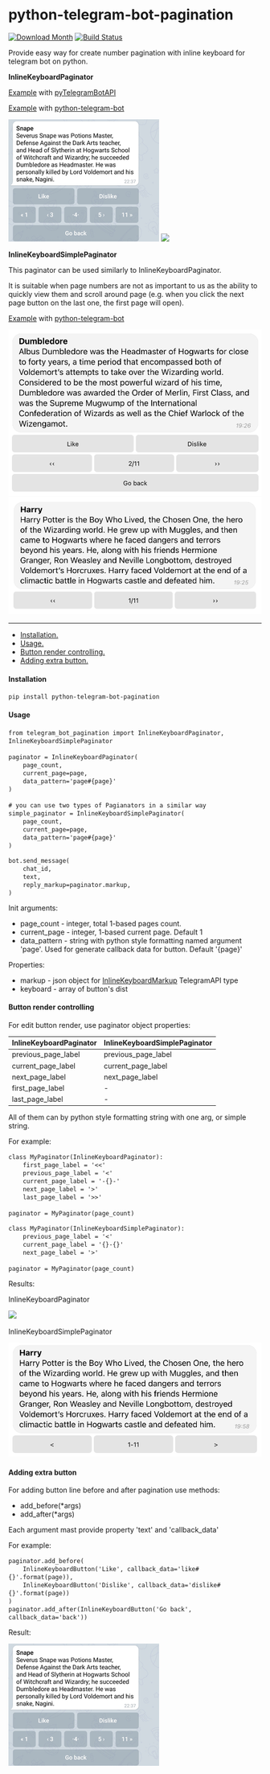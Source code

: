 # python-telegram-bot-pagination

[![Download Month](https://img.shields.io/pypi/v/python-telegram-bot-pagination.svg)](https://pypi.python.org/pypi/python-telegram-bot-pagination)
[![Build Status](https://travis-ci.com/ksinn/python-telegram-bot-pagination.svg?branch=master)](https://travis-ci.com/ksinn/python-telegram-bot-pagination)

Provide easy way for create number pagination with inline keyboard for telegram bot on python.

**InlineKeyboardPaginator**

[Example](https://github.com/ksinn/python-telegram-bot-pagination/blob/master/examples/example.py) with [pyTelegramBotAPI](https://github.com/eternnoir/pyTelegramBotAPI)

[Example](https://github.com/ksinn/python-telegram-bot-pagination/blob/master/examples/example2.py) with [python-telegram-bot](https://github.com/python-telegram-bot/python-telegram-bot)

![](https://github.com/ksinn/python-telegram-bot-pagination/raw/master/examples/media/ex1.png)  ![](https://github.com/ksinn/python-telegram-bot-pagination/raw/master/examples/media/f1.jpg)

**InlineKeyboardSimplePaginator**

This paginator can be used similarly to InlineKeyboardPaginator. 

It is suitable when page numbers are not as important to us as the ability to quickly view them and scroll around page
(e.g. when you click the next page button on the last one, the first page will open).

[Example](https://github.com/ksinn/python-telegram-bot-pagination/blob/master/examples/example3.py) with [python-telegram-bot](https://github.com/python-telegram-bot/python-telegram-bot)

![](https://github.com/ksinn/python-telegram-bot-pagination/raw/master/examples/media/simple_2.png)  ![](https://github.com/ksinn/python-telegram-bot-pagination/raw/master/examples/media/simple_1.png)

---
* [Installation.](#installation)
* [Usage.](#usage)
* [Button render controlling.](#button-render-controlling)
* [Adding extra button.](#adding-extra-button)

#### Installation

    pip install python-telegram-bot-pagination

#### Usage

```python3
from telegram_bot_pagination import InlineKeyboardPaginator, InlineKeyboardSimplePaginator

paginator = InlineKeyboardPaginator(
    page_count,
    current_page=page,
    data_pattern='page#{page}'
)

# you can use two types of Pagianators in a similar way
simple_paginator = InlineKeyboardSimplePaginator(
    page_count,
    current_page=page,
    data_pattern='page#{page}'
)
```
```python3
bot.send_message(
    chat_id,
    text,
    reply_markup=paginator.markup,
)
```

Init arguments:
* page_count - integer, total 1-based pages count.
* current_page - integer, 1-based current page. Default 1
* data_pattern - string with python style formatting named argument 'page'. Used for generate callback data for button. Default '{page}'

Properties:
* markup - json object for [InlineKeyboardMarkup](https://core.telegram.org/bots/api#inlinekeyboardmarkup) TelegramAPI type
* keyboard - array of button's dist 

#### Button render controlling
For edit button render, use paginator object properties:

| InlineKeyboardPaginator | InlineKeyboardSimplePaginator |
|-------------------------|-------------------------------|
| previous_page_label     | previous_page_label           |
| current_page_label      | current_page_label            |
 | next_page_label         | next_page_label               |
 | first_page_label        | -                             |
 | last_page_label         | -                             |


All of them can by python style formatting string with one arg, or simple string.

For example:
```python3
class MyPaginator(InlineKeyboardPaginator):
    first_page_label = '<<'
    previous_page_label = '<'
    current_page_label = '-{}-'
    next_page_label = '>'
    last_page_label = '>>'

paginator = MyPaginator(page_count)
```
```python3
class MyPaginator(InlineKeyboardSimplePaginator):
    previous_page_label = '<'
    current_page_label = '{}-{}'
    next_page_label = '>'

paginator = MyPaginator(page_count)
```
Results:

InlineKeyboardPaginator

![](https://github.com/ksinn/python-telegram-bot-pagination/raw/master/examples/media/m2.jpg)

InlineKeyboardSimplePaginator

![](https://github.com/ksinn/python-telegram-bot-pagination/raw/master/examples/media/simple_3.png)

#### Adding extra button
For adding button line before and after pagination use methods:

* add_before(*args)
* add_after(*args)

Each argument mast provide property 'text' and 'callback_data'

For example:
```python3
paginator.add_before(
    InlineKeyboardButton('Like', callback_data='like#{}'.format(page)),
    InlineKeyboardButton('Dislike', callback_data='dislike#{}'.format(page))
)
paginator.add_after(InlineKeyboardButton('Go back', callback_data='back'))

```

Result:

![](https://github.com/ksinn/python-telegram-bot-pagination/raw/master/examples/media/ex1.png)

